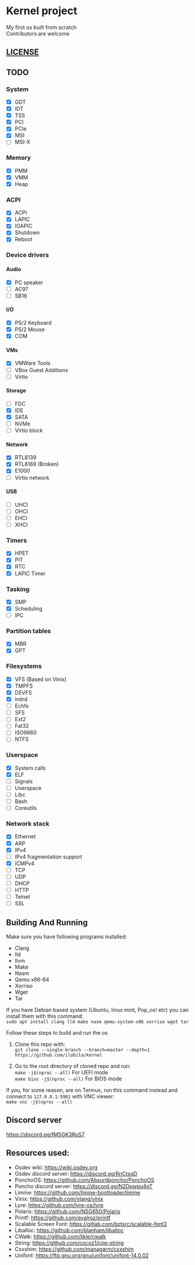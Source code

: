 # Kernel project
My first os built from scratch\
Contributors are welcome

## [LICENSE](LICENSE)

## TODO

### System
- [x] GDT
- [x] IDT
- [x] TSS
- [x] PCI
- [x] PCIe
- [x] MSI
- [ ] MSI-X

### Memory
- [x] PMM
- [x] VMM
- [x] Heap

### ACPI
- [x] ACPI
- [x] LAPIC
- [x] IOAPIC
- [x] Shutdown
- [x] Reboot

### Device drivers
#### Audio
- [x] PC speaker
- [ ] AC97
- [ ] SB16

#### I/O
- [x] PS/2 Keyboard
- [x] PS/2 Mouse
- [x] COM

#### VMs
- [x] VMWare Tools
- [ ] VBox Guest Additions
- [ ] Virtio

#### Storage
- [ ] FDC
- [x] IDE
- [x] SATA
- [ ] NVMe
- [ ] Virtio block

#### Network
- [x] RTL8139
- [x] RTL8169 (Broken)
- [x] E1000
- [ ] Virtio network

#### USB
- [ ] UHCI
- [ ] OHCI
- [ ] EHCI
- [ ] XHCI

### Timers
- [x] HPET
- [x] PIT
- [x] RTC
- [x] LAPIC Timer

### Tasking
- [x] SMP
- [x] Scheduling
- [ ] IPC

### Partition tables
- [x] MBR
- [x] GPT

### Filesystems
- [x] VFS (Based on Vinix)
- [x] TMPFS
- [x] DEVFS
- [x] Initrd
- [ ] Echfs
- [ ] SFS
- [ ] Ext2
- [ ] Fat32
- [ ] ISO9660
- [ ] NTFS

### Userspace
- [x] System calls
- [x] ELF
- [ ] Signals
- [ ] Userspace
- [ ] Libc
- [ ] Bash
- [ ] Coreutils

### Network stack
- [x] Ethernet
- [x] ARP
- [x] IPv4
- [ ] IPv4 fragmentation support
- [x] ICMPv4
- [ ] TCP
- [ ] UDP
- [ ] DHCP
- [ ] HTTP
- [ ] Telnet
- [ ] SSL

## Building And Running

Make sure you have following programs installed:
* Clang
* lld
* llvm
* Make
* Nasm
* Qemu x86-64
* Xorriso
* Wget
* Tar

If you have Debian based system (Ubuntu, linux mint, Pop_os! etc) you can install them with this command:\
```sudo apt install clang lld make nasm qemu-system-x86 xorriso wget tar```

Follow these steps to build and run the os
1. Clone this repo with:\
``git clone --single-branch --branch=master --depth=1 https://github.com/ilobilo/kernel``

2. Go to the root directory of cloned repo and run:\
``make -j$(nproc --all)`` For UEFI mode\
``make bios -j$(nproc --all)`` For BIOS mode

If you, for some reason, are on Termux, run this command instead and connect to ``127.0.0.1:5901`` with VNC viewer:\
``make vnc -j$(nproc --all)``

## Discord server
https://discord.gg/fM5GK3RpS7

## Resources used:
* Osdev wiki: https://wiki.osdev.org
* Osdev discord server: https://discord.gg/RnCtsqD
* PonchoOS: https://github.com/Absurdponcho/PonchoOS
* Poncho discord server: https://discord.gg/N2Dpwpu4qT
* Limine: https://github.com/limine-bootloader/limine
* Vinix: https://github.com/vlang/vinix
* Lyre: https://github.com/lyre-os/lyre
* Polaris: https://github.com/NSG650/Polaris
* Printf: https://github.com/eyalroz/printf
* Scalable Screen Font: https://gitlab.com/bztsrc/scalable-font2
* Liballoc: https://github.com/blanham/liballoc
* CWalk: https://github.com/likle/cwalk
* String: https://github.com/cocoz1/cpp-string
* Cxxshim: https://github.com/managarm/cxxshim
* Unifont: https://ftp.gnu.org/gnu/unifont/unifont-14.0.02